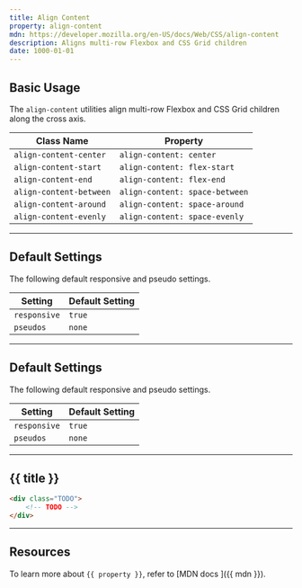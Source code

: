```yaml
---
title: Align Content
property: align-content
mdn: https://developer.mozilla.org/en-US/docs/Web/CSS/align-content
description: Aligns multi-row Flexbox and CSS Grid children
date: 1000-01-01
---
```


## Basic Usage

The `align-content` utilities align multi-row Flexbox and CSS Grid children along the cross axis.

| Class Name              | Property                       |
| ----------------------- | ------------------------------ |
| `align-content-center`  | `align-content: center`        |
| `align-content-start`   | `align-content: flex-start`    |
| `align-content-end`     | `align-content: flex-end`      |
| `align-content-between` | `align-content: space-between` |
| `align-content-around`  | `align-content: space-around`  |
| `align-content-evenly`  | `align-content: space-evenly`  |

---

## Default Settings

The following default responsive and pseudo settings.

| Setting      | Default Setting |
| ------------ | --------------- |
| `responsive` | `true`          |
| `pseudos`    | `none`          |

---

## Default Settings

The following default responsive and pseudo settings.

| Setting      | Default Setting |
| ------------ | --------------- |
| `responsive` | `true`          |
| `pseudos`    | `none`          |

---

## {{ title }}

<div class="bg-silver-200 p-20 h-256 radius-md flex flex-wrap align-content-center">
  <!-- ... -->
</div>

```html
<div class="TODO">
	<!-- TODO -->
</div>
```

---

## Resources

To learn more about `{{ property }}`, refer to [MDN docs <i class="far fa-external-link ml-6"></i>]({{ mdn }}).
